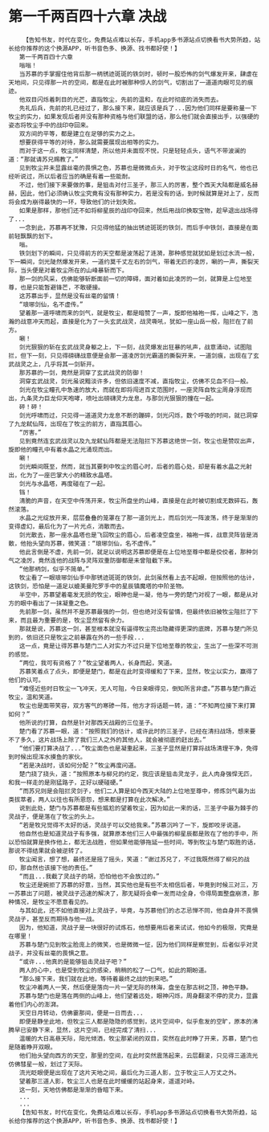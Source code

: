 # 第一千两百四十六章 决战
        【告知书友，时代在变化，免费站点难以长存，手机app多书源站点切换看书大势所趋，站长给你推荐的这个换源APP，听书音色多、换源、找书都好使！】
       第一千两百四十六章
       嗡嗡！
       当苏慕的手掌握住他背后那一柄锈迹斑斑的铁剑时，顿时一股恐怖的剑气爆发开来，肆虐在天地间，只见得那一片的空间，都是在此时被那种惊人的剑气，切割出了一道道肉眼可见的痕迹。
       他双目闪烁着刺目的光芒，直指牧尘，先前的温和，在此时彻底的消失而去。
       先礼后兵，先前的礼已经过了，那么接下来，就应该是兵了...因为他们同样是要称量一下牧尘的实力，如果发现后者并没有那种资格与他们联盟的话，那么他们就会直接出手，以强硬的姿态将牧尘手中的战印夺回来。
       双方间的平等，都是建立在足够的实力之上。
       想要获得平等的对待，那么就需要展现出相等的实力。
       而对于这一点，牧尘同样清楚，所以他并未面现不悦，只是轻轻点头，语气不带波澜的道：“那就请苏兄赐教了。”
       见到牧尘并未显露丝毫的畏惧之色，苏慕也是微微点头，对于牧尘这段时日的名气，他也已经听说过，所以后者应当的确是有着一些能耐。
       不过，他们接下来要做的事，是狙击对付三圣子，那三人的厉害，整个西天大陆都是威名赫赫，因此，他们必须确认牧尘究竟有没有那种实力，若是没有的话，到时候就算是对上了，反而将会成为崩得最快的一环，导致他们的计划失败。
       如果是那样，那他们还不如将柳星辰的战印夺回来，然后用战印换取宝物，趁早退出战场得了...
       一念到此，苏慕再不犹豫，只见得他猛的抽出锈迹斑斑的铁剑，而后手中铁剑，直接是在面前轻飘飘的划下。
       嗡。
       铁剑划下的瞬间，只见得前方的天空都是波荡起了涟漪，那种感觉就犹如是划过水流一般，下一瞬间，剑光陡然爆发开来，一道约莫千丈左右的剑气，带着无匹的凌厉，唰的一声，撕裂天际，当头便是对着牧尘所在的山峰暴斩而下。
       那一剑的风采，仿佛能够斩断面前一切的障碍，面对着如此凌厉的一剑，就算是上位地至尊，也是只能暂避锋芒，不敢硬接。
       这苏慕出手，显然是没有丝毫的留情！
       “琅琊剑仙，名不虚传。”
       望着那一道呼啸而来的剑气，就是牧尘，都是暗赞了一声，旋即他袖袍一挥，山峰之下，浩瀚的战意冲天而起，直接是化为了一头玄武战灵，战灵嘶吼，犹如一座山岳一般，阻拦在了前方。
       唰！
       剑光狠狠的斩在玄武战灵身躯之上，下一刻，战灵爆发出狂暴的吼声，战意涌动，试图阻拦，但下一刻，只见得磅礴战意便是会那一道凌厉剑光霸道的撕裂开来，一道剑痕，出现在了玄武战灵之上，几乎将其一剑斩开。
       那苏慕的一剑，竟然是洞穿了玄武战灵的防御！
       洞穿玄武战灵，剑光虽说黯淡许多，但依旧速度不减，直指牧尘，仿佛不见血不归一般。
       剑光在牧尘瞳孔中急速的放大，而就在即将闯进百丈范围时，一座灵阵自牧尘周身浮现而出，九条灵力巨龙仰天咆哮，喷吐出磅礴灵力龙息，与那剑光狠狠的撞在一起。
       砰！砰！
       剑光呼啸而过，只见得一道道灵力龙息不断的蹦碎，剑光闪烁，数个呼吸的时间，就已洞穿了九龙弑仙阵，出现在了牧尘的前方，直指其眉心。
       “厉害。”
       见到竟然连玄武战灵以及九龙弑仙阵都是无法阻拦下苏慕这绝世一剑，牧尘也是赞叹出声，旋即他的瞳孔中有着水晶之光涌现而出。
       唰！
       剑光瞬间既至，然而，就当其要刺中牧尘的眉心时，后者的眉心处，却是有着水晶之光射出，化为了一座巴掌大小的精致水晶塔。
       剑光与水晶塔，再度碰在了一起。
       铛！
       清脆的声音，在天空中传荡开来，牧尘所盘坐的山峰，直接是在此时被切割成无数碎石，轰然滚落。
       水晶之光绽放开来，层层叠叠的笼罩在了那一道剑光上，而后剑光一阵波荡，终于是渐渐的变得虚幻，最后化为了一片光点，消散而去。
       剑光散去，那一座水晶塔也是飞回牧尘的眉心，后者凌空盘坐，袖袍一挥，战意灵阵皆是消散，他抬头望向苏慕，微笑道：“琅琊剑仙，名不虚传。”
       他此言倒是不虚，先前一剑，就足以说明这苏慕即便是在上位地至尊中都是佼佼者，那种剑气之凌厉，竟然连他的战阵与灵阵双重防御都是未曾阻截下来。
       “他那柄剑，似乎不简单。”
       牧尘看了一眼琅琊剑仙手中那锈迹斑斑的铁剑，此剑虽然看上去不起眼，但按照他的估计，这铁剑，恐怕是一道足以媲美曼陀罗手中的星辰镇魔塔的中阶圣物。
       半空中，苏慕望着毫发无损的牧尘，眼神也是一凝，他与一旁的楚门对视了一眼，都是从对方的眼中看出了一抹凝重之色。
       先前那一剑，虽然并不是苏慕最强的一剑，但也绝对没有留情，但最终依旧被牧尘阻拦了下来，而且最为重要的是，牧尘显然留有余力。
       那就是说，苏慕这一剑，甚至根本就没有逼得牧尘亮出隐藏得更深的底牌，苏慕与楚门所见到的，依旧还只是牧尘之前暴露在外的一些手段...
       这一点，竟是让得苏慕与楚门二人对实力不过只是下位地至尊的牧尘，生出了一些深不可测的感觉。
       “两位，我可有资格了？”牧尘望着两人，长身而起，笑道。
       苏慕笑着点了点头，即便是楚门，都是在此时变得缓和了下来，显然，牧尘以实力，赢得了他们的认可。
       “难怪近些时日牧尘一飞冲天，无人可阻，今日亲眼得见，倒知所言非虚。”苏慕与楚门靠近牧尘，温和笑道。
       牧尘也是面带笑容，双方客气的寒碜一阵，他方才将话题一转，道：“不知两位接下来打算如何？”
       他所说的打算，自然是针对那西天战殿的三位圣子。
       楚门看了苏慕一眼，道：“按照我们的估计，或许此时的三圣子，已经在清扫战场，想来要不了多久，这片战场上除了我们三人之外的其他人，就会被彻底的赶出去。”
       “他们要打算决战了...”牧尘面色也是凝重起来，三圣子显然是打算将战场清理干净，免得到时候出现浑水摸鱼的家伙。
       “若是决战时，该如何分配？”牧尘再度问道。
       楚门挠了挠头，道：“按照原本与柳兄的约定，我应该是狙击灵龙子，此人肉身强悍无匹，和我一样走的是刚猛路子，正好以硬碰硬。”
       “而苏兄则是会阻拦灵剑子，他们二人算是如今西天大陆的上位地至尊中，修炼剑气最为出类拔萃者，两人以往也有所恩怨，想来都是打算在此次解决。”
       说到此处，楚门与苏慕都是有些尴尬的望着牧尘，因为如此一来的话，三圣子中最为棘手的灵战子，便是落在了牧尘的头上。
       “若是牧兄觉得不太好的话，灵战子可以交给我来。”苏慕沉吟了一下，旋即咬牙说道。
       他自然也是知道灵战子有多强，就算原本他们三人中最强的柳星辰都是败在了他的手中，所以恐怕就算是换作他上，都无法战胜，但如果他能够拖延一些时间，等到牧尘与楚门取胜的话，那说不得结果就会被逆转了。
       牧尘闻言，想了想，最终还是摇了摇头，笑道：“谢过苏兄了，不过我既然得了柳兄的战印，那自然也该接下他的责任。”
       “而且...我截了灵战子的胡，恐怕他也不会放过的。”
       牧尘还是婉拒了苏慕的好意，当然，其实他也是有些不太相信后者，毕竟到时候三对三，万一苏慕出了问题，被灵战子迅速的解决了，那无疑将会牵一发而动全身，令得局面整盘崩溃，那种情况，是牧尘不愿意看见的。
       与其如此，还不如他直接对上灵战子，毕竟，与苏慕他们的忐忑忌惮不同，他自身并不畏惧灵战子，甚至反而期待与他一战。
       因为，他知道，灵战子是一块很好的试炼石，他想要用后者来试试，他如今的极限，究竟是在哪里！
       苏慕与楚门见到牧尘脸庞上的微笑，也是微微一怔，因为他们同样是察觉到，后者似乎对灵战子，并没有丝毫的畏惧之意。
       “或许...他真的是能够狙击灵战子吧？”
       两人的心中，也是受到牧尘的感染，稍稍的松了一口气，如此的期盼道。
       “那么接下来，我们就在此地，等待着最终之战的到来吧。”
       牧尘冲着两人一笑，然后便是落向一片一望无际的林海，盘坐在那古树之顶，神色平静。
       苏慕与楚门也是落在两侧的山峰上，他们望着远处，眼神闪烁，周身翻滚不停的灵力，显露着他们内心的澎湃。
       天空日月转动，仿佛霎那间，便是一日而去...
       即便是静坐此地，但牧尘三人都是隐隐的感觉到，这片空间中，似乎愈发的空旷，原本的沸腾早已安静下来，显然，这片空间，已经完成了清扫...
       温暖的大日高悬天际，阳光倾洒，牧尘那紧闭的双目，突然在此时睁了开来，苏慕，楚门也是随着睁开双眼。
       他们抬头望向西方的天空，那里的空间，在此时突然震荡起来，云层翻滚，只见得三道流光仿佛彗星一般，划过了天际。
       流光眨眼便是出现在了这片天地之间，最后化为三道人影，立于牧尘三人万丈之外。
       望着那三道人影，牧尘三人也是在此时缓缓的站起身来，遥遥对峙。
       这一刻，天地仿佛都是渐渐的昏暗下来。
       ...
       ...
       【告知书友，时代在变化，免费站点难以长存，手机app多书源站点切换看书大势所趋，站长给你推荐的这个换源APP，听书音色多、换源、找书都好使！】